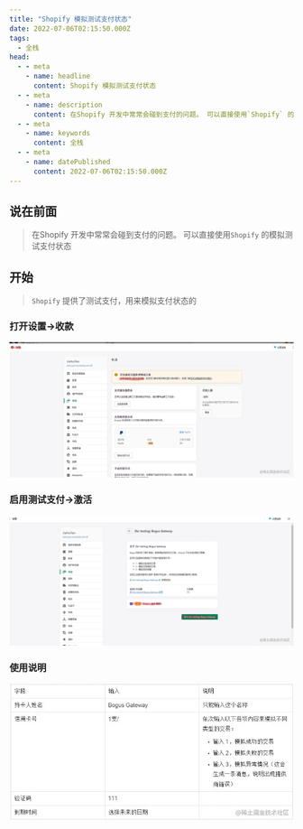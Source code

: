 ```yaml
---
title: "Shopify 模拟测试支付状态"
date: 2022-07-06T02:15:50.000Z
tags: 
  - 全栈
head:
  - - meta
    - name: headline
      content: Shopify 模拟测试支付状态
  - - meta
    - name: description
      content: 在Shopify 开发中常常会碰到支付的问题。 可以直接使用`Shopify` 的模拟测试支付状态。
  - - meta
    - name: keywords
      content: 全栈
  - - meta
    - name: datePublished
      content: 2022-07-06T02:15:50.000Z
---
```


说在前面
----

> 在Shopify 开发中常常会碰到支付的问题。 可以直接使用`Shopify` 的模拟测试支付状态

开始
--

> `Shopify` 提供了测试支付，用来模拟支付状态的

### 打开设置->收款

![](./images/8566c6293fcb49128cc308fbfb99ff30~tplv-k3u1fbpfcp-zoom-in-crop-mark:1512:0:0:0.webp)

### 启用测试支付->激活

![](./images/9ff5173e4b504aaaad590750019fd7be~tplv-k3u1fbpfcp-zoom-in-crop-mark:1512:0:0:0.webp)

### 使用说明

![](./images/e41a220a44624fef8c7a7a3f06c731c4~tplv-k3u1fbpfcp-zoom-in-crop-mark:1512:0:0:0.webp)
